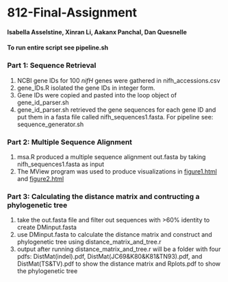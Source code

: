 # 812-Final-Assignment

#### Isabella Asselstine, Xinran Li, Aakanx Panchal, Dan Quesnelle

#### To run entire script see pipeline.sh


### Part 1: Sequence Retrieval
1. NCBI gene IDs for 100 *nifH* genes were gathered in nifh_accessions.csv
2. gene_IDs.R isolated the gene IDs in integer form.
3. Gene IDs were copied and pasted into the loop object of gene_id_parser.sh
4. gene_id_parser.sh retrieved the gene sequences for each gene ID and put them in a fasta file called nifh_sequences1.fasta. For pipeline see: sequence_generator.sh

### Part 2: Multiple Sequence Alignment
1. msa.R produced a multiple sequence alignment out.fasta by taking nifh_sequences1.fasta as input
2. The MView program was used to produce visualizations in [figure1.html](https://aakanx.github.io/temp/figure1.html) and [figure2.html](https://aakanx.github.io/temp/figure2.html)

### Part 3: Calculating the distance matrix and contructing a phylogenetic tree
1. take the out.fasta file and filter out sequences with >60% identity to create DMinput.fasta 
2. use DMinput.fasta to calculate the distance matrix and construct and phylogenetic tree using distance_matrix_and_tree.r
3. output after running distance_matrix_and_tree.r will be a folder with four pdfs: DistMat(indel).pdf, DistMat(JC69&K80&K81&TN93).pdf, and DistMat(TS&TV).pdf to show the distance matrix and Rplots.pdf to show the phylogenetic tree 
